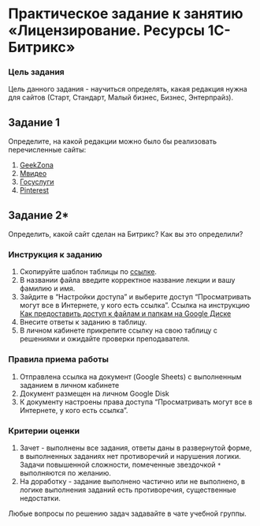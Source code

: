 
# Практическое задание к занятию  «Лицензирование. Ресурсы 1С-Битрикс»

### Цель задания

Цель данного задания - научиться определять, какая редакция нужна для сайтов (Старт, Стандарт, Малый бизнес, Бизнес, Энтерпрайз).


## Задание 1

Определите, на какой редакции можно было бы реализовать перечисленные сайты:

1. [GeekZona](https://geekzona.ru/)
2. [Мвидео](https://www.mvideo.ru/)
3. [Госуслуги](https://www.gosuslugi.ru/)
4. [Pinterest](https://www.pinterest.ru/)

## Задание 2*

 Oпределить, какой сайт сделан на Битрикс? Как вы это определили?

### Инструкция к заданию

1. Скопируйте шаблон таблицы по [ссылке](https://docs.google.com/spreadsheets/d/1jivTsS7E9hI8NfpNWrbCQ_8fy82sYuo7bme0sUwNr54/edit?gid=0#gid=0).
2. В названии файла введите корректное название лекции и вашу фамилию и имя.
3. Зайдите в “Настройки доступа” и выберите доступ “Просматривать могут все в Интернете, у кого есть ссылка”. Ссылка на инструкцию [Как предоставить доступ к файлам и папкам на Google Диске](https://support.google.com/docs/answer/2494822?hl=ru&co=GENIE.Platform%3DDesktop)
4. Внесите ответы к заданию в таблицу.
5. В личном кабинете прикрепите ссылку на свою таблицу с решениями и ожидайте проверки преподавателя.

### Правила приема работы

1. Отправлена ссылка на документ (Google Sheets) с выполненным заданием в личном кабинете
2. Документ размещен на личном Google Disk
3. К документу настроены права доступа “Просматривать могут все в Интернете, у кого есть ссылка”.

### Критерии оценки

1. Зачет - выполнены все задания, ответы даны в развернутой форме, в выполненных заданиях нет противоречий и нарушения логики. Задачи повышенной сложности, помеченные звездочкой `*` выполняются по желанию. 
2. На доработку - задание выполнено частично или не выполнено, в логике выполнения заданий есть противоречия, существенные недостатки.


Любые вопросы по решению задач задавайте в чате учебной группы.

